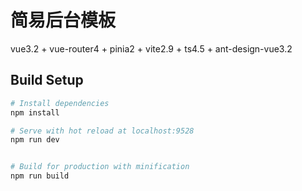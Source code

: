 # 简易后台模板
vue3.2 + vue-router4 + pinia2 + vite2.9 + ts4.5 + ant-design-vue3.2

## Build Setup
```bash
# Install dependencies
npm install

# Serve with hot reload at localhost:9528
npm run dev


# Build for production with minification
npm run build

```


